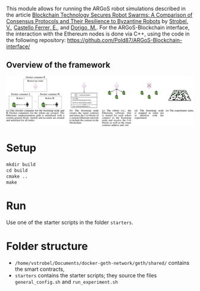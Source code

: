 This module allows for running the ARGoS robot simulations described
in the article [Blockchain Technology Secures Robot Swarms: A
Comparison of Consensus Protocols and Their Resilience to Byzantine
Robots](https://www.frontiersin.org/articles/10.3389/frobt.2020.00054/full)
by [Strobel, V.](http://iridia.ulb.ac.be/~vstrobel/), [Castello
Ferrer, E.](http://www.eduardocastello.com/), and [Dorigo,
M.](http://iridia.ulb.ac.be/~mdorigo/HomePageDorigo/). For the
ARGoS-Blockchain interface, the interaction with the Ethereum nodes is
done via C++, using the code in the following repository:
https://github.com/Pold87/ARGoS-Blockchain-interface/

## Overview of the framework
![Overview](img/interface.png?raw=true "Overview")

# Setup

```
mkdir build
cd build
cmake ..
make
```

# Run

Use one of the starter scripts in the folder `starters`.

# Folder structure

* `/home/vstrobel/Documents/docker-geth-network/geth/shared/` contains
the smart contracts,
* `starters` contains the starter scripts; they
source the files `general_config.sh` and `run_experiment.sh`
